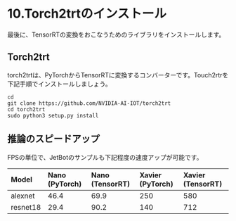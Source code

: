 # 10.Torch2trtのインストール

最後に、TensorRTの変換をおこなうためのライブラリをインストールします。

## Torch2trt

torch2trtは、PyTorchからTensorRTに変換するコンバーターです。Touch2rtrを下記手順でインストールしましょう。

```
cd
git clone https://github.com/NVIDIA-AI-IOT/torch2trt
cd torch2trt
sudo python3 setup.py install
```

## 推論のスピードアップ

FPSの単位で、JetBotのサンプルも下記程度の速度アップが可能です。

|Model|Nano (PyTorch)|Nano (TensorRT)|Xavier (PyTorch)|Xavier (TensorRT)|
|:--|:--|:--|:--|:--|
|alexnet|46.4|69.9|250|580|
|resnet18|29.4|90.2|140|712|

